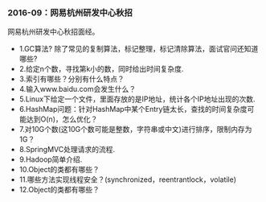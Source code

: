 <h3> 2016-09：网易杭州研发中心秋招 </h3>
 网易杭州研发中心秋招面经。
   
* 1.GC算法? 除了常见的复制算法，标记整理，标记清除算法，面试官问还知道哪些?   
* 2.给定n个数，寻找第k小的数，同时给出时间复杂度.     
* 3.索引有哪些？分别有什么特点？     
* 4.输入www.baidu.com会发生什么？     
* 5.Linux下给定一个文件，里面存放的是IP地址，统计各个IP地址出现的次数.
* 6.HashMap问题：针对HashMap中某个Entry链太长，查找的时间复杂度可能达到O(n)，怎么优化？
* 7.对10G个数(这10G个数可能是整数，字符串或中文)进行排序，限制内存为1G？
* 8.SpringMVC处理请求的流程.
* 9.Hadoop简单介绍.
* 10.Object的类都有哪些？
* 11.哪些方法实现线程安全？(synchronized，reentrantlock，volatile)
* 12.Object的类都有哪些？
